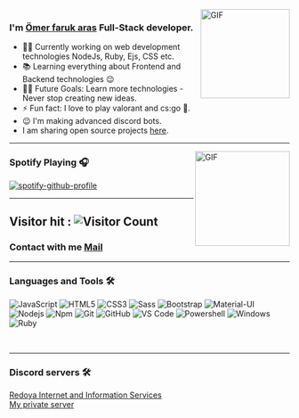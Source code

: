 
<h1 align="center" style="display:none;"></h1>



<img align="right" alt="GIF" height="160px" src="https://media.giphy.com/media/du3J3cXyzhj75IOgvA/giphy.gif" />


### I'm [Ömer faruk aras](https://elixxrades.xyz) Full-Stack developer.

- 👨‍💻 Currently working on web development technologies NodeJs, Ruby, Ejs, CSS etc.
- 📚 Learning everything about Frontend and Backend technologies 😉
- 💪🏼 Future Goals: Learn more technologies - Never stop creating new ideas.
- ⚡ Fun fact: I love to play valorant and cs:go 🎱.
- 😉 I'm making advanced discord bots.
- I am sharing open source projects [here](https://github.com/FlexieTeam).

---

<img align="right" alt="GIF" height="170px" src="https://media.giphy.com/media/J5B1Y8QZnzXXbLQIBu/giphy.gif" />

### Spotify Playing 🎧

[![spotify-github-profile](https://spotify-github-profile.vercel.app/api/view?uid=0uhvfujhjiebwiassu0z3ge1l&cover_image=true&theme=novatorem)](https://spotify-github-profile.vercel.app/api/view?uid=0uhvfujhjiebwiassu0z3ge1l&redirect=true)

---

## Visitor hit : ![Visitor Count](https://profile-counter.glitch.me/dude030/count.svg)

### Contact with me [Mail](mailto:root@elixxrades.xyz)

---

### Languages and Tools 🛠 

![JavaScript](https://img.shields.io/badge/-JavaScript-%23F7DF1C?style=flat-square&logo=javascript&logoColor=000000&labelColor=%23F7DF1C&color=%23FFCE5A)
![HTML5](https://img.shields.io/badge/-HTML5-%23E44D27?style=flat-square&logo=html5&logoColor=ffffff)
![CSS3](https://img.shields.io/badge/-CSS3-%231572B6?style=flat-square&logo=css3)
![Sass](https://img.shields.io/badge/-Sass-%23CC6699?style=flat-square&logo=sass&logoColor=ffffff)
![Bootstrap](https://img.shields.io/badge/-Bootstrap-563D7C?style=flat-square&logo=Bootstrap)
![Material-UI](https://img.shields.io/badge/-Material%E2%80%93UI-0081CB?style=flat-square&logo=material-ui)
![Nodejs](https://img.shields.io/badge/-Nodejs-339933?style=flat-square&logo=Node.js&logoColor=ffffff)
![Npm](https://img.shields.io/badge/-npm-CB3837?style=flat-square&logo=npm)
![Git](https://img.shields.io/badge/-Git-%23F05032?style=flat-square&logo=git&logoColor=%23ffffff)
![GitHub](https://img.shields.io/badge/-GitHub-181717?style=flat-square&logo=github)
![VS Code](http://img.shields.io/badge/-VS%20Code-007ACC?style=flat-square&logo=visual-studio-code&logoColor=ffffff)
![Powershell](http://img.shields.io/badge/-Powershell-5391FE?style=flat-square&logo=powershell&logoColor=ffffff)
![Windows](http://img.shields.io/badge/-Windows-0078D6?style=flat-square&logo=windows&logoColor=ffffff)
![Ruby](https://img.shields.io/badge/Ruby-CC342D?style=for-the-badge&logo=ruby&logoColor=white)

<br/>

---

### Discord servers 🛠 
[Redoya Internet and Information Services](https://discord.gg/N9cHzYM)<br/>
[My private server](https://discord.gg/9WFM2w2cNx)
<br/>
